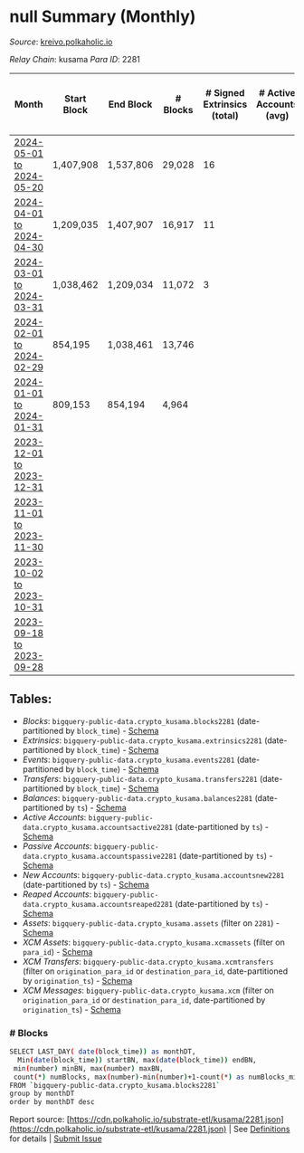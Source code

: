 # null Summary (Monthly)

_Source_: [kreivo.polkaholic.io](https://kreivo.polkaholic.io)

*Relay Chain*: kusama
*Para ID*: 2281



| Month | Start Block | End Block | # Blocks | # Signed Extrinsics (total) | # Active Accounts (avg) | # Addresses with Balances (max) | Issues |
| ----- | ----------- | --------- | -------- | --------------------------- | ----------------------- | ------------------------------- | ------ |
| [2024-05-01 to 2024-05-20](/kusama/2281-kreivo/2024-05-31.md) | 1,407,908 | 1,537,806 | 29,028 | 16 |  | 26 | - 100,871 (77.65%) |   
| [2024-04-01 to 2024-04-30](/kusama/2281-kreivo/2024-04-30.md) | 1,209,035 | 1,407,907 | 16,917 | 11 |  | 21 | - 181,956 (91.49%) |   
| [2024-03-01 to 2024-03-31](/kusama/2281-kreivo/2024-03-31.md) | 1,038,462 | 1,209,034 | 11,072 | 3 |  | 5 | - 159,501 (93.51%) |   
| [2024-02-01 to 2024-02-29](/kusama/2281-kreivo/2024-02-29.md) | 854,195 | 1,038,461 | 13,746 |  |  | 4 | - 170,521 (92.54%) |   
| [2024-01-01 to 2024-01-31](/kusama/2281-kreivo/2024-01-31.md) | 809,153 | 854,194 | 4,964 |  |  | 4 | - 40,078 (88.98%) |   
| [2023-12-01 to 2023-12-31](/kusama/2281-kreivo/2023-12-31.md) |  |  |  |  |  | 4 | -  **BROKEN**  |   
| [2023-11-01 to 2023-11-30](/kusama/2281-kreivo/2023-11-30.md) |  |  |  |  |  | 4 | -   |   
| [2023-10-02 to 2023-10-31](/kusama/2281-kreivo/2023-10-31.md) |  |  |  |  |  | 4 | -   |   
| [2023-09-18 to 2023-09-28](/kusama/2281-kreivo/2023-09-30.md) |  |  |  |  |  | 4 | -   |   

## Tables:

* _Blocks_: `bigquery-public-data.crypto_kusama.blocks2281` (date-partitioned by `block_time`) - [Schema](/schema/balances.json)
* _Extrinsics_: `bigquery-public-data.crypto_kusama.extrinsics2281` (date-partitioned by `block_time`) - [Schema](/schema/extrinsics.json)
* _Events_: `bigquery-public-data.crypto_kusama.events2281` (date-partitioned by `block_time`) - [Schema](/schema/events.json)
* _Transfers_: `bigquery-public-data.crypto_kusama.transfers2281` (date-partitioned by `block_time`) - [Schema](/schema/transfers.json)
* _Balances_: `bigquery-public-data.crypto_kusama.balances2281` (date-partitioned by `ts`) - [Schema](/schema/balances.json)
* _Active Accounts_: `bigquery-public-data.crypto_kusama.accountsactive2281` (date-partitioned by `ts`) - [Schema](/schema/accountsactive.json)
* _Passive Accounts_: `bigquery-public-data.crypto_kusama.accountspassive2281` (date-partitioned by `ts`) - [Schema](/schema/accountspassive.json)
* _New Accounts_: `bigquery-public-data.crypto_kusama.accountsnew2281` (date-partitioned by `ts`) - [Schema](/schema/accountsnew.json)
* _Reaped Accounts_: `bigquery-public-data.crypto_kusama.accountsreaped2281` (date-partitioned by `ts`) - [Schema](/schema/accountsreaped.json)
* _Assets_: `bigquery-public-data.crypto_kusama.assets` (filter on `2281`) - [Schema](/schema/assets.json)
* _XCM Assets_: `bigquery-public-data.crypto_kusama.xcmassets` (filter on `para_id`) - [Schema](/schema/xcmassets.json)
* _XCM Transfers_: `bigquery-public-data.crypto_kusama.xcmtransfers` (filter on `origination_para_id` or `destination_para_id`, date-partitioned by `origination_ts`) - [Schema](/schema/xcmtransfers.json)
* _XCM Messages_: `bigquery-public-data.crypto_kusama.xcm` (filter on `origination_para_id` or `destination_para_id`, date-partitioned by `origination_ts`) - [Schema](/schema/xcm.json)

### # Blocks
```bash
SELECT LAST_DAY( date(block_time)) as monthDT,
  Min(date(block_time)) startBN, max(date(block_time)) endBN, 
 min(number) minBN, max(number) maxBN, 
 count(*) numBlocks, max(number)-min(number)+1-count(*) as numBlocks_missing 
FROM `bigquery-public-data.crypto_kusama.blocks2281` 
group by monthDT 
order by monthDT desc
```


Report source: [https://cdn.polkaholic.io/substrate-etl/kusama/2281.json](https://cdn.polkaholic.io/substrate-etl/kusama/2281.json) | See [Definitions](/DEFINITIONS.md) for details | [Submit Issue](https://github.com/colorfulnotion/substrate-etl/issues)
